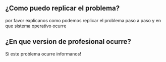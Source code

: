 ## ¿Como puedo replicar el problema?
por favor explicanos como podemos replicar el problema paso a paso y en que sistema operativo ocurre
## ¿En que version de profesional ocurre?
Si este problema ocurre informanos!
